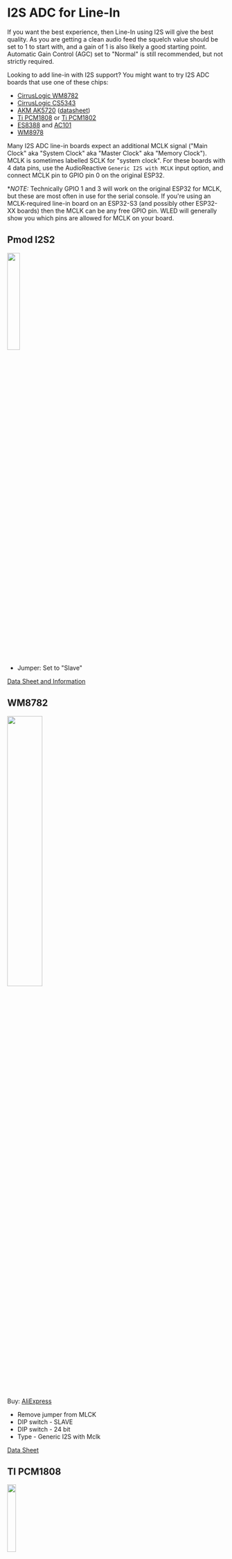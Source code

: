 # I2S ADC for Line-In

If you want the best experience, then Line-In using I2S will give the best quality. As you are getting a clean audio feed the squelch value should be set to 1 to start with, and a gain of 1 is also likely a good starting point. Automatic Gain Control (AGC) set to "Normal" is still recommended, but not strictly required.

Looking to add line-in with I2S support? You might want to try I2S ADC boards that use one of these chips: 

* [CirrusLogic WM8782](https://www.cirrus.com/products/wm8782/)
* [CirrusLogic CS5343](https://www.cirrus.com/products/cs5343-44/)
* [AKM AK5720](https://www.akm.com/eu/en/products/audio/audio-adc/ak5720et/) ([datasheet](https://www.akm.com/content/dam/documents/products/audio/audio-adc/ak5720vt/ak5720vt-en-datasheet.pdf))
* [Ti PCM1808](https://www.ti.com/product/PCM1808) or [Ti PCM1802](https://www.ti.com/product/PCM1802)
* [ES8388](https://datasheet.lcsc.com/lcsc/1912111437_Everest-semi-Everest-Semiconductor-ES8388_C365736.pdf) and [AC101](https://files.seeedstudio.com/wiki/ReSpeaker_6-Mics_Circular_Array_kit_for_Raspberry_Pi/reg/AC101_User_Manual_v1.1.pdf)
* [WM8978](https://www.mouser.com/datasheet/2/76/WM8978_v4.5-1141768.pdf)

Many I2S ADC line-in boards expect an additional MCLK signal ("Main Clock" aka "System Clock" aka "Master Clock" aka "Memory Clock").  MCLK is sometimes labelled SCLK for "system clock". For these boards with 4 data pins, use the AudioReactive `Generic I2S with MCLK` input option, and connect MCLK pin to GPIO pin 0 on the original ESP32. 

**NOTE:* Technically GPIO 1 and 3 will work on the original ESP32 for MCLK, but these are most often in use for the serial console. If you're using an MCLK-required line-in board on an ESP32-S3 (and possibly other ESP32-XX boards) then the MCLK can be any free GPIO pin. WLED will generally show you which pins are allowed for MCLK on your board.

## Pmod I2S2
<img src="https://user-images.githubusercontent.com/91616163/197608486-cafcdf75-8039-4cb9-9d96-182d835c52c3.JPG" width="24%" height="24%" />

* Jumper: Set to "Slave"

[Data Sheet and Information](https://digilent.com/reference/pmod/pmodi2s2/start)

## WM8782
<img src="https://user-images.githubusercontent.com/91616163/193432590-176d20e8-2432-4eca-86f9-86cda91aa873.jpg" width="40%" height="40%" /> &nbsp; &nbsp; 
 
Buy: [AliExpress](https://www.aliexpress.com/item/32989916894.html)

* Remove jumper from MLCK
* DIP switch - SLAVE
* DIP switch - 24 bit
* Type - Generic I2S with Mclk

[Data Sheet](https://d3uzseaevmutz1.cloudfront.net/pubs/proDatasheet/WM8782_v4.8.pdf)

## TI PCM1808
<img src="https://user-images.githubusercontent.com/91616163/193432571-fb48bbff-e611-4235-bb47-5418f88c2c8d.jpg" width="20%" height="20%" />   &nbsp; &nbsp;

Buy: [Amazon](https://a.co/d/3IHJWjV) or [AliExpress](https://a.aliexpress.com/_EydzFDt) 

Top side: Right audio input, Audio Ground, Left audio input. 

Right side: The I2S connections -

* BCK = I2S SCK
* OUT = I2S SD
* LRC = I2S WS
* SCK = I2S MCLK (master clock)
* Ground = ground
* 3.3v input = 3.3v

Left side: Feature settings and 5v input:

* Format = Currently recommended set to 3.3v (see below) or Not Connected.
* Mode selector 0 = Not connected
* Mode selector 1 = Not connected
* Ground = alternate ground, you only need one
* 3.3v input = alternate 3.3v input, you only need one
* 5v input = 5v input for audio circuits. Connect to 5v

In WLED AudioReactive settings you will need to use `Generic I2S with MCLK`. You have 3 choices of what MCLK pin you can use - 0, 1, and 3. Pin 0 highly recommended as 1 as 3 will likely be in use on the original ESP32 for the serial console.

5v seems to NEED to be connected. You can connect it to 3.3v but it will glitch randomly. Put that pin on 5v for best function. 

3.3v and ground are connected to the same pins on the right side - just need to connect one of each, on either side. 

MD1 and MD0 set master/slave modes. It defaults to slave (both pins are internally set to low), which is what you want for WLED. Don't connect these to anything.

FMY (format, FMT in the spec sheet - I assume the "Y" is a typo on the silkscreen) is a bit more interesting. By default it's pulled low internally, which the docs claim to be "I2S, 24-bit" - which will work fine as a default.

...however, pulling FMY "high" (connected to 3.3v) seems to make everything better in WLED.  According to the spec sheet, this moves the entire 24 bit sequence one pulse earlier ("left justified") and the responsiveness seems to be better overall in WLED.  The GEQ visual output is more "balanced" with the highs being better represented. The format of the 24 bits is unchanged - both are MSB first - but it seems to be better in WLED when the pin is pulled high. This may also depend on if you're using an IDF v3 build (the default) or IDF v4 (the requirement for ESP32-S3 and other more modern boards, optionally for the original ESP32).

## ES8388 and AC101

Because of some confusion with these chips being used on various boards interchangably:

* The ES8388 chip is used in Espressif ESP32 LyraT boards and newer Ai-Thinker ESP AudioKit boards
* The AC101 chip is used in older Ai-Thinker ESP AudioKit boards

These audio chips reqires I2C commands to initialize properly. "Line-in mode" has been hard-coded into the initialization and will be used when "ES8388" or "AC101" is selected. (While the chips were sometimes used interchangably for the same basic function, the initialization is not the same!)

The on-board microphones are not currently supported by default - line-in is much better regardless.

* [ESP32 LyraT V4.3](https://docs.espressif.com/projects/esp-adf/en/latest/design-guide/dev-boards/board-esp32-lyrat-v4.3.html)

<img src="https://user-images.githubusercontent.com/91616163/193413089-6f71193c-d8db-4185-9de3-c8b4005431c1.jpg" width="40%" height="40%" />

* [Ai-Thinker ESP32 Audio Kit v2.2](https://docs.ai-thinker.com/en/esp32-audio-kit)

<img src="https://user-images.githubusercontent.com/91616163/193413239-e3fd9567-a64d-464c-bdc6-2a2ce69c0df5.png" width="40%" height="40%" />
Note: the underside of ESP32 overhang shows ESP32-A1S 2974. This version uses the ES8388 chip.

Line-in is internally routed to line-out, allowing these boards to be used in the middle of a line-level signal path.

### Pin Config

The LyraT v4.3 and some AiThinker v2.2 boards use the following pin config:

* Type: ES8388
* IS2 SD = 35
* I2S WS = 25
* I2S SCK = 5
* I2S MCLK = 0
* I2C SDA = 18
* I2C SCL = 23  

If the above doesn't work for AiThinker v2.2 boards use a chip with the following pins, use if you see errors about I2C:

Note: the underside of ESP32 overhang shows ESP32-A1S B221 and B238 on two boards with this config - the "B" or "B2" may be hints as to revision. 

* Type: ES8388
* IS2 SD = 35
* I2S WS = 25
* I2S SCK = 27
* I2S MCLK = 0
* I2C SDA = 33
* I2C SCL = 32

Older Ai-Thinker AudioKit A1S boards use the AC101 chip. The board sample we have is marked "v2.2 2957". There is no stamp on the bottom of the ESP32 antenna overhang. Assume anything lower than that version is an AC101.

Config for the AC101 is:

* Type: AC101
* IS2 SD = 35
* I2S WS = 26
* I2S SCK = 27
* I2S MCLK = 0
* I2C SDA = 33
* I2C SCL = 32

...although who knows what other revisions may be floating around?!
  
## WM8978

This audio chip reqires I2C commands to initialize properly. "Line-in mode" has been hard-coded into the initialization and will be used when "WM8978" is selected.

The on-board microphones are not currently supported - line-in is much better regardless. 

Support for the WM8978 chipset is derived from the [Puca DSP board](https://github.com/ohmic-net/puca_dsp):

![image](https://github.com/MoonModules/WLED-Docs/assets/5659019/a97d0ecc-a024-42c2-99f3-aef11c17ec35)

Curently the Puca DSP on-board microphones may leak some sound in **extremely** loud environments, but the line-in will overpower this signal when presented. This has been minimized with settings. It technically shouldn't be using any mic signal, but there may be a small voltage leak in the analog signal path. 

Line-in should be internally routed to line-out, allowing this board to be used in the middle of a line-level signal path.

### Pin Config

The Puca DSP board pins are as follows:

* Type: WM8978
* I2S SD = 27
* I2S WS = 25
* I2S SCK = 23
* I2S MCLK = 0
* I2C SDA = 19 (set in global)
* I2C SCL = 18 (set in global)
 
